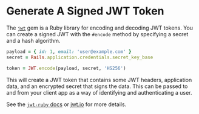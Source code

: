 # Generate A Signed JWT Token

The [`jwt`](https://github.com/jwt/ruby-jwt) gem is a Ruby library for
encoding and decoding JWT tokens. You can create a signed JWT with the
`#encode` method by specifying a secret and a hash algorithm.

```ruby
payload = { id: 1, email: 'user@example.com' }
secret = Rails.application.credentials.secret_key_base

token = JWT.encode(payload, secret, 'HS256')
```

This will create a JWT token that contains some JWT headers, application
data, and an encrypted secret that signs the data. This can be passed to and
from your client app as a way of identifying and authenticating a user.

See the [`jwt-ruby` docs](https://github.com/jwt/ruby-jwt) or
[jwt.io](https://jwt.io/) for more details.
